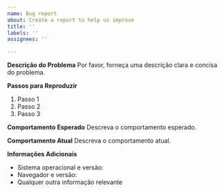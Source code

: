 ```yaml
---
name: Bug report
about: Create a report to help us improve
title: ''
labels: ''
assignees: ''

---
```


**Descrição do Problema**
Por favor, forneça uma descrição clara e concisa do problema.

**Passos para Reproduzir**
1. Passo 1
2. Passo 2
3. Passo 3

**Comportamento Esperado**
Descreva o comportamento esperado.

**Comportamento Atual**
Descreva o comportamento atual.

**Informações Adicionais**
 - Sistema operacional e versão:
 - Navegador e versão:
 - Qualquer outra informação relevante
